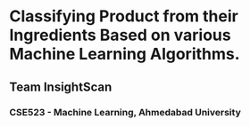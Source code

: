 # Classifying Product from their Ingredients Based on various Machine Learning Algorithms.
## Team InsightScan
### CSE523 - Machine Learning, Ahmedabad University
